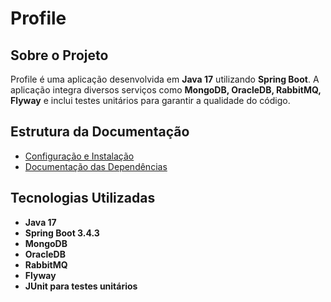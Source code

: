 # Profile

## Sobre o Projeto

Profile é uma aplicação desenvolvida em **Java 17** utilizando **Spring Boot**. A aplicação integra diversos serviços como **MongoDB, OracleDB, RabbitMQ, Flyway** e inclui testes unitários para garantir a qualidade do código.

## Estrutura da Documentação

- [Configuração e Instalação](CONFIGURACAO.md)
- [Documentação das Dependências](DEPENDENCIAS.md)

## Tecnologias Utilizadas

- **Java 17**
- **Spring Boot 3.4.3**
- **MongoDB**
- **OracleDB**
- **RabbitMQ**
- **Flyway**
- **JUnit para testes unitários**